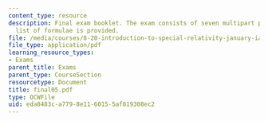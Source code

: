 ```yaml
---
content_type: resource
description: Final exam booklet. The exam consists of seven multipart problems. A
  list of formulae is provided.
file: /media/courses/8-20-introduction-to-special-relativity-january-iap-2005/eda8483ca7798e1160155af819308ec2_final05.pdf
file_type: application/pdf
learning_resource_types:
- Exams
parent_title: Exams
parent_type: CourseSection
resourcetype: Document
title: final05.pdf
type: OCWFile
uid: eda8483c-a779-8e11-6015-5af819308ec2
---
```

